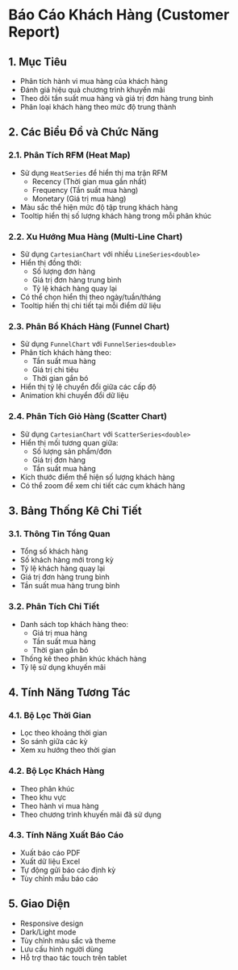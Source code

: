 # Báo Cáo Khách Hàng (Customer Report)

## 1. Mục Tiêu
- Phân tích hành vi mua hàng của khách hàng
- Đánh giá hiệu quả chương trình khuyến mãi
- Theo dõi tần suất mua hàng và giá trị đơn hàng trung bình
- Phân loại khách hàng theo mức độ trung thành

## 2. Các Biểu Đồ và Chức Năng

### 2.1. Phân Tích RFM (Heat Map)
- Sử dụng `HeatSeries` để hiển thị ma trận RFM
  + Recency (Thời gian mua gần nhất)
  + Frequency (Tần suất mua hàng)
  + Monetary (Giá trị mua hàng)
- Màu sắc thể hiện mức độ tập trung khách hàng
- Tooltip hiển thị số lượng khách hàng trong mỗi phân khúc

### 2.2. Xu Hướng Mua Hàng (Multi-Line Chart)
- Sử dụng `CartesianChart` với nhiều `LineSeries<double>`
- Hiển thị đồng thời:
  + Số lượng đơn hàng
  + Giá trị đơn hàng trung bình
  + Tỷ lệ khách hàng quay lại
- Có thể chọn hiển thị theo ngày/tuần/tháng
- Tooltip hiển thị chi tiết tại mỗi điểm dữ liệu

### 2.3. Phân Bổ Khách Hàng (Funnel Chart)
- Sử dụng `FunnelChart` với `FunnelSeries<double>`
- Phân tích khách hàng theo:
  + Tần suất mua hàng
  + Giá trị chi tiêu
  + Thời gian gắn bó
- Hiển thị tỷ lệ chuyển đổi giữa các cấp độ
- Animation khi chuyển đổi dữ liệu

### 2.4. Phân Tích Giỏ Hàng (Scatter Chart)
- Sử dụng `CartesianChart` với `ScatterSeries<double>`
- Hiển thị mối tương quan giữa:
  + Số lượng sản phẩm/đơn
  + Giá trị đơn hàng
  + Tần suất mua hàng
- Kích thước điểm thể hiện số lượng khách hàng
- Có thể zoom để xem chi tiết các cụm khách hàng

## 3. Bảng Thống Kê Chi Tiết

### 3.1. Thông Tin Tổng Quan
- Tổng số khách hàng
- Số khách hàng mới trong kỳ
- Tỷ lệ khách hàng quay lại
- Giá trị đơn hàng trung bình
- Tần suất mua hàng trung bình

### 3.2. Phân Tích Chi Tiết
- Danh sách top khách hàng theo:
  + Giá trị mua hàng
  + Tần suất mua hàng
  + Thời gian gắn bó
- Thống kê theo phân khúc khách hàng
- Tỷ lệ sử dụng khuyến mãi

## 4. Tính Năng Tương Tác

### 4.1. Bộ Lọc Thời Gian
- Lọc theo khoảng thời gian
- So sánh giữa các kỳ
- Xem xu hướng theo thời gian

### 4.2. Bộ Lọc Khách Hàng
- Theo phân khúc
- Theo khu vực
- Theo hành vi mua hàng
- Theo chương trình khuyến mãi đã sử dụng

### 4.3. Tính Năng Xuất Báo Cáo
- Xuất báo cáo PDF
- Xuất dữ liệu Excel
- Tự động gửi báo cáo định kỳ
- Tùy chỉnh mẫu báo cáo

## 5. Giao Diện
- Responsive design
- Dark/Light mode
- Tùy chỉnh màu sắc và theme
- Lưu cấu hình người dùng
- Hỗ trợ thao tác touch trên tablet 